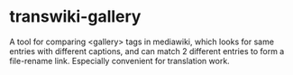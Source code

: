# transwiki-gallery
A tool for comparing &lt;gallery> tags in mediawiki, which looks for same entries with different captions, and can match 2 different entries to form a file-rename link. Especially convenient for translation work.
